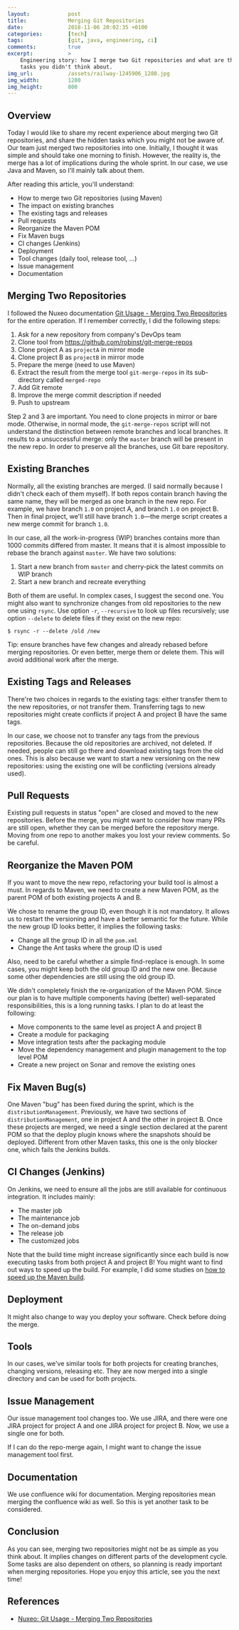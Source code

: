 ```yaml
---
layout:            post
title:             Merging Git Repositories
date:              2018-11-06 20:02:35 +0100
categories:        [tech]
tags:              [git, java, engineering, ci]
comments:          true
excerpt:           >
    Engineering story: how I merge two Git repositories and what are the hidden
    tasks you didn't think about.
img_url:           /assets/railway-1245906_1280.jpg
img_width:         1280
img_height:        800
---
```


## Overview

Today I would like to share my recent experience about merging two Git
repositories, and share the hidden tasks which you might not be aware of.
Our team just merged two repositories into one. Initially, I thought it
was simple and should take one morning to finish. However, the reality is,
the merge has a lot of implications during the whole sprint. In our
case, we use Java and Maven, so I'll mainly talk about them.

After reading this article, you'll understand:

- How to merge two Git repositories (using Maven)
- The impact on existing branches
- The existing tags and releases
- Pull requests
- Reorganize the Maven POM
- Fix Maven bugs
- CI changes (Jenkins)
- Deployment
- Tool changes (daily tool, release tool, ...)
- Issue management
- Documentation

## Merging Two Repositories

I followed the Nuxeo documentation [Git Usage - Merging Two Repositories][1] for
the entire operation. If I remember correctly, I did the following steps:

1. Ask for a new repository from company's DevOps team
2. Clone tool from <https://github.com/robinst/git-merge-repos>
3. Clone project A as `projectA` in mirror mode
4. Clone project B as `projectB` in mirror mode
5. Prepare the merge (need to use Maven)
6. Extract the result from the merge tool `git-merge-repos` in its sub-directory
   called `merged-repo`
7. Add Git remote
8. Improve the merge commit description if needed
9. Push to upstream

Step 2 and 3 are important. You need to clone projects in mirror or bare mode.
Otherwise, in normal mode, the `git-merge-repos` script will not understand the
distinction between remote branches and local branches. It results to a
unsuccessful merge: only the `master` branch will be present in the new repo. In
order to preserve all the branches, use Git bare repository.

## Existing Branches

Normally, all the existing branches are merged. (I said normally because I
didn't check each of them myself). If both repos contain branch having the same
name, they will be merged as one branch in the new repo. For example, we have
branch `1.0` on project A, and branch `1.0` on project B. Then in final project,
we'll still have branch `1.0`—the merge script creates a new merge commit for
branch `1.0`.

In our case, all the work-in-progress (WIP) branches contains more than 1000
commits differed from master. It means that it is almost impossible to rebase
the branch against `master`. We have two solutions:

1. Start a new branch from `master` and cherry-pick the latest commits on WIP branch
2. Start a new branch and recreate everything

Both of them are useful. In complex cases, I suggest the second one. You might
also want to synchronize changes from old repositories to the new one using
`rsync`. Use option `-r`, `--recursive` to look up files recursively; use option
`--delete` to delete files if they exist on the new repo:

    $ rsync -r --delete /old /new

Tip: ensure branches have few changes and already rebased before merging
repositories. Or even better, merge them or delete them. This will avoid
additional work after the merge.

## Existing Tags and Releases

There're two choices in regards to the existing tags: either transfer them to
the new repositories, or not transfer them. Transferring tags to new repositories
might create conflicts if project A and project B have the same tags.

In our case, we choose not to transfer any tags from the previous repositories.
Because the old repositories are archived, not deleted. If needed, people can
still go there and download existing tags from the old ones. This is also
because we want to start a new versioning on the new repositories: using the
existing one will be conflicting (versions already used).

## Pull Requests

Existing pull requests in status "open" are closed and moved to the new
repositories. Before the merge, you might want to consider how many PRs are
still open, whether they can be merged before the repository merge. Moving from
one repo to another makes you lost your review comments. So be careful.

## Reorganize the Maven POM

If you want to move the new repo, refactoring your build tool is almost a must.
In regards to Maven, we need to create a new Maven POM, as the parent POM of
both existing projects A and B.

We chose to rename the group ID, even though it is not mandatory. It allows us
to restart the versioning and have a better semantic for the future. While the
new group ID looks better, it implies the following tasks:

- Change all the group ID in all the `pom.xml`
- Change the Ant tasks where the group ID is used

Also, need to be careful whether a simple find-replace is enough. In some
cases, you might keep both the old group ID and the new one. Because some other
dependencies are still using the old group ID.

We didn't completely finish the re-organization of the Maven POM. Since our plan
is to have multiple components having (better) well-separated responsibilities,
this is a long running tasks. I plan to do at least the following:

- Move components to the same level as project A and project B
- Create a module for packaging
- Move integration tests after the packaging module
- Move the dependency management and plugin management to the top level POM
- Create a new project on Sonar and remove the existing ones

## Fix Maven Bug(s)

One Maven "bug" has been fixed during the sprint, which is the
`distributionManagement`. Previously, we have two sections of
`distributionManagement`, one in project A and the other in project B. Once
these projects are merged, we need a single section declared at the parent POM
so that the deploy plugin knows where the snapshots should be deployed.
Different from other Maven tasks, this one is the only blocker one, which fails
the Jenkins builds.

## CI Changes (Jenkins)

On Jenkins, we need to ensure all the jobs are still available for continuous
integration. It includes mainly:

- The master job
- The maintenance job
- The on-demand jobs
- The release job
- The customized jobs

Note that the build time might increase significantly since each build is now
executing tasks from both project A and project B! You might want to find out
ways to speed up the build. For example, I did some studies on [how to speed up
the Maven build][2].

## Deployment

It might also change to way you deploy your software. Check before doing the
merge.

## Tools

In our cases, we've similar tools for both projects for creating branches,
changing versions, releasing etc. They are now merged into a single directory
and can be used for both projects.

## Issue Management

Our issue management tool changes too. We use JIRA, and there were one JIRA
project for project A and one JIRA project for project B. Now, we use a single
one for both.

If I can do the repo-merge again, I might want to change the issue management
tool first.

## Documentation

We use confluence wiki for documentation. Merging repositories mean merging the
confluence wiki as well. So this is yet another task to be considered.

## Conclusion

As you can see, merging two repositories might not be as simple as you think
about. It implies changes on different parts of the development cycle. Some
tasks are also dependent on others, so planning is ready important when
merging repositories.
Hope you enjoy this article, see you the next time!

## References

- [Nuxeo: Git Usage - Merging Two Repositories][1]

[1]: https://doc.nuxeo.com/corg/git-usage/#merging-two-repositories
[2]: /2018/11/01/speed-up-the-maven-build/
